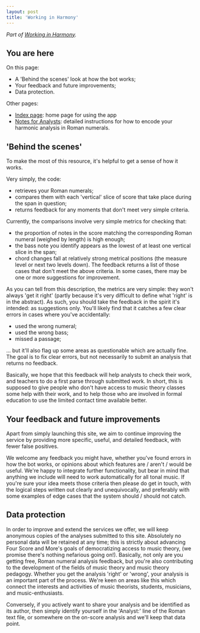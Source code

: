 ```yaml
---
layout: post
title: 'Working in Harmony'
---
```


_Part of [Working in Harmony](/working-in-harmony)._

## You are here

On this page:
- A 'Behind the scenes' look at how the bot works;
- Your feedback and future improvements;
- Data protection.

Other pages:
- [Index page](./index.md): home page for using the app
- [Notes for Analysts](./analysis.md): detailed instructions for how to encode your harmonic analysis in Roman numerals.

## 'Behind the scenes'

To make the most of this resource, it's helpful to get a sense of how it works.

Very simply, the code:
- retrieves your Roman numerals;
- compares them with each 'vertical' slice of score that take place during the span in question;
- returns feedback for any moments that don't meet very simple criteria.

Currently, the comparisons involve very simple metrics for checking that:
- the proportion of notes in the score matching the corresponding Roman numeral (weighed by length) is high enough;
- the bass note you identify appears as the lowest of at least one vertical slice in the span;
- chord changes fall at relatively strong metrical positions (the measure level or next two levels down).
The feedback returns a list of those cases that don't meet the above criteria.
In some cases, there may be one or more suggestions for improvement.

As you can tell from this description, the metrics are very simple: they won't always 'get it right' (partly because it's very difficult to define what 'right' is in the abstract).
As such, you should take the feedback in the spirit it's intended: as suggestions only.
You'll likely find that it catches a few clear errors in cases where you've accidentally:
- used the wrong numeral;
- used the wrong bass;
- missed a passage;

... but it'll also flag up some areas as questionable which are actually fine.
The goal is to fix clear errors, but not necessarily to submit an analysis that returns no feedback.

Basically, we hope that this feedback will help analysts to check their work, and teachers to do a first parse through submitted work.
In short, this is supposed to give people who don't have access to music theory classes some help with their work, and to help those who are involved in formal education to use the limited contact time available better.

## Your feedback and future improvements

Apart from simply launching this site, we aim to continue improving the service by providing more specific, useful, and detailed feedback, with fewer false positives.

We welcome any feedback you might have, whether you've found errors in how the bot works, or opinions about which features are / aren't / would be useful.
We're happy to integrate further functionality, but bear in mind that anything we include will need to work automatically for all tonal music.
If you're sure your idea meets those criteria then please do get in touch, with the logical steps written out clearly and unequivocally, and preferably with some examples of edge cases that the system should / should not catch.

## Data protection

In order to improve and extend the services we offer, we will keep anonymous copies of the analyses submitted to this site.
Absolutely no personal data will be retained at any time; this is strictly about advancing Four Score and More's goals of democratizing access to music theory, (we promise there's nothing nefarious going on!).
Basically, not only are you getting free, Roman numeral analysis feedback, but you're also contributing to the development of the fields of music theory and music theory pedagogy.
Whether you get the analysis 'right' or 'wrong', your analysis is an important part of the process.
We're keen on areas like this which connect the interests and activities of music theorists, students, musicians, and music-enthusiasts.

Conversely, if you actively want to share your analysis and be identified as its author, then simply identify yourself in the 'Analyst:' line of the Roman text file, or somewhere on the on-score analysis and we'll keep that data point.
